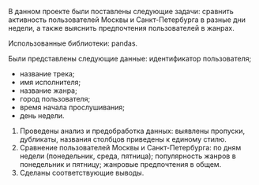 В данном проекте были поставлены следующие задачи:
сравнить активность пользователей Москвы и Санкт-Петербурга в разные дни недели, а также выяснить предпочтения пользователей в жанрах.

Использованные библиотеки:
pandas.

Были представлены следующие данные:
идентификатор пользователя;
- название трека;
- имя исполнителя;
- название жанра;
- город пользователя;
- время начала прослушивания;
- день недели.

1. Проведены анализ и предобработка данных: выявлены пропуски, дубликаты, названия столбцов приведены к единому стилю.
2. Сравнение пользователей Москвы и Санкт-Петербурга: по дням недели (понедельник, среда, пятница); популярность жанров в понедельник и пятницу; жанровые предпочтения в общем.
3. Сделаны соответствующие выводы.
